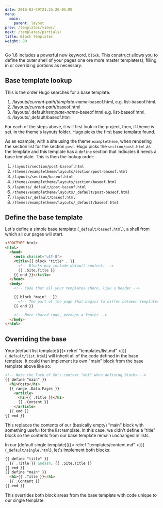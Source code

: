 ```yaml
---
date: 2016-03-29T21:26:20-05:00
menu:
  main:
    parent: layout
prev: /templates/views/
next: /templates/partials/
title: Block Templates
weight: 80
---
```


Go 1.6 includes a powerful new keyword, `block`. This construct allows you to define the outer shell of your pages one ore more master template(s), filling in or overriding portions as necessary.

## Base template lookup
This is the order Hugo searches for a base template:

1. /layouts/_current-path_/_template-name_-baseof.html, e.g. list-baseof.html.
2. /layouts/_current-path_/baseof.html
3. /layouts/_default/_template-name_-baseof.html e.g. list-baseof.html.
4. /layouts/_default/baseof.html

For each of the steps above, it will first look in the project, then, if theme is set, in the theme's layouts folder. Hugo picks the first base template found.

As an example, with a site using the theme `exampletheme`, when rendering the section list for the section `post`. Hugo picks the `section/post.html` as the template and this template has a `define` section that indicates it needs a base template. This is then the lookup order:

1. `/layouts/section/post-baseof.html`
2.  `/themes/exampletheme/layouts/section/post-baseof.html`
3.  `/layouts/section/baseof.html`
4. `/themes/exampletheme/layouts/section/baseof.html`
5.  `/layouts/_default/post-baseof.html`
6.  `/themes/exampletheme/layouts/_default/post-baseof.html`
7.   `/layouts/_default/baseof.html`
8. `/themes/exampletheme/layouts/_default/baseof.html`



## Define the base template

Let's define a simple base template (`_default/baseof.html`), a shell from which all our pages will start. 

```html
<!DOCTYPE html>
<html>
  <head>
    <meta charset="utf-8">
    <title>{{ block "title" . }}
      <!-- Blocks may include default content. -->
      {{ .Site.Title }}
    {{ end }}</title>
  </head>
  <body>
    <!-- Code that all your templates share, like a header -->

    {{ block "main" . }}
      <!-- The part of the page that begins to differ between templates -->
    {{ end }}

    <!-- More shared code, perhaps a footer -->
  </body>
</html>
```

## Overriding the base

Your [default list template]({{< relref "templates/list.md" >}}) (`_default/list.html`) will inherit all of the code defined in the base template. It could then implement its own "main" block from the base template above like so:

```html
<!-- Note the lack of Go's context "dot" when defining blocks -->
{{ define "main" }}
  <h1>Posts</h1>
  {{ range .Data.Pages }}
    <article>
      <h2>{{ .Title }}</h2>
      {{ .Content }}
    </article>
  {{ end }}
{{ end }}
```

This replaces the contents of our (basically empty) "main" block with something useful for the list template. In this case, we didn't define a "title" block so the contents from our base template remain unchanged in lists.

In our [default single template]({{< relref "templates/content.md" >}}) (`_default/single.html`), let's implement both blocks:

```html
{{ define "title" }}
  {{ .Title }} &ndash; {{ .Site.Title }}
{{ end }}
{{ define "main" }}
  <h1>{{ .Title }}</h1>
  {{ .Content }}
{{ end }}
```

This overrides both block areas from the base template with code unique to our single template.
